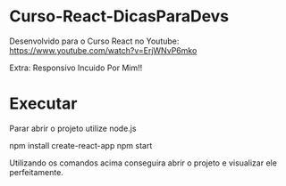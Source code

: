 # Curso-React-DicasParaDevs
 Desenvolvido para o Curso React no Youtube: https://www.youtube.com/watch?v=ErjWNvP6mko
 
 Extra: Responsivo Incuido Por Mim!!
 
# Executar
 Parar abrir o projeto utilize node.js
 
 npm install create-react-app
 npm start
 
 Utilizando os comandos acima conseguira abrir o projeto e visualizar ele perfeitamente.
